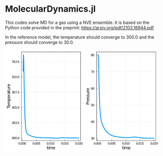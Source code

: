 # MolecularDynamics.jl

This codes solve MD for a gas using a NVE ensemble.
It is based on the Python code provided in the preprint:
https://arxiv.org/pdf/2103.16944.pdf

In the reference model, the temperature should converge to 300.0 and the pressure should converge to 30.0.

![GitHub Logo](/images/0_MD_TP.png)

